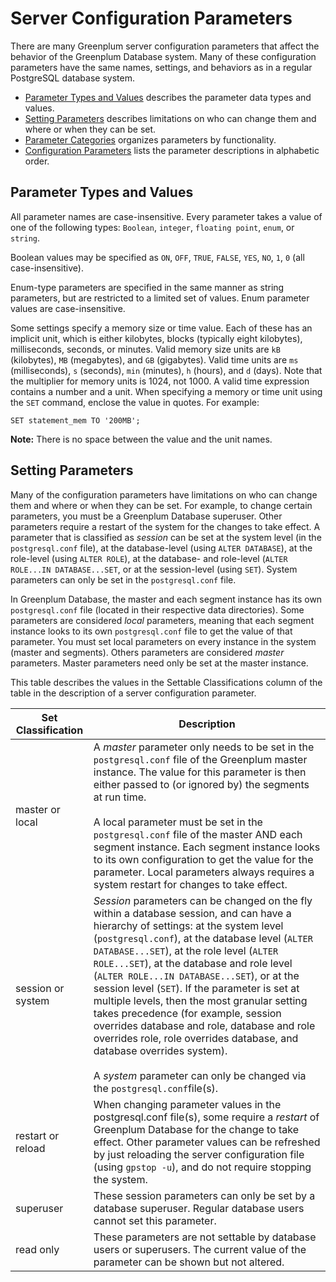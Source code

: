 # Server Configuration Parameters 

There are many Greenplum server configuration parameters that affect the behavior of the Greenplum Database system. Many of these configuration parameters have the same names, settings, and behaviors as in a regular PostgreSQL database system.

-   [Parameter Types and Values](#topic_vsn_22l_z4) describes the parameter data types and values.
-   [Setting Parameters](#topic_cyz_p2l_z4) describes limitations on who can change them and where or when they can be set.
-   [Parameter Categories](guc_category-list.html) organizes parameters by functionality.
-   [Configuration Parameters](guc-list.html) lists the parameter descriptions in alphabetic order.

## <a id="topic_vsn_22l_z4"></a>Parameter Types and Values 

All parameter names are case-insensitive. Every parameter takes a value of one of the following types: `Boolean`, `integer`, `floating point`, `enum`, or `string`.

Boolean values may be specified as `ON`, `OFF`, `TRUE`, `FALSE`, `YES`, `NO`, `1`, `0` \(all case-insensitive\).

Enum-type parameters are specified in the same manner as string parameters, but are restricted to a limited set of values. Enum parameter values are case-insensitive.

Some settings specify a memory size or time value. Each of these has an implicit unit, which is either kilobytes, blocks \(typically eight kilobytes\), milliseconds, seconds, or minutes. Valid memory size units are `kB` \(kilobytes\), `MB` \(megabytes\), and `GB` \(gigabytes\). Valid time units are `ms` \(milliseconds\), `s` \(seconds\), `min` \(minutes\), `h` \(hours\), and `d` \(days\). Note that the multiplier for memory units is 1024, not 1000. A valid time expression contains a number and a unit. When specifying a memory or time unit using the `SET` command, enclose the value in quotes. For example:

```
SET statement_mem TO '200MB';
```

**Note:** There is no space between the value and the unit names.

## <a id="topic_cyz_p2l_z4"></a>Setting Parameters 

Many of the configuration parameters have limitations on who can change them and where or when they can be set. For example, to change certain parameters, you must be a Greenplum Database superuser. Other parameters require a restart of the system for the changes to take effect. A parameter that is classified as *session* can be set at the system level \(in the `postgresql.conf` file\), at the database-level \(using `ALTER DATABASE`\), at the role-level \(using `ALTER ROLE`\), at the database- and role-level \(`ALTER ROLE...IN DATABASE...SET`, or at the session-level \(using `SET`\). System parameters can only be set in the `postgresql.conf` file.

In Greenplum Database, the master and each segment instance has its own `postgresql.conf` file \(located in their respective data directories\). Some parameters are considered *local* parameters, meaning that each segment instance looks to its own `postgresql.conf` file to get the value of that parameter. You must set local parameters on every instance in the system \(master and segments\). Others parameters are considered *master* parameters. Master parameters need only be set at the master instance.

This table describes the values in the Settable Classifications column of the table in the description of a server configuration parameter.

|Set Classification|Description|
|------------------|-----------|
|master or local|A *master* parameter only needs to be set in the `postgresql.conf` file of the Greenplum master instance. The value for this parameter is then either passed to \(or ignored by\) the segments at run time.<br/><br/>A local parameter must be set in the `postgresql.conf` file of the master AND each segment instance. Each segment instance looks to its own configuration to get the value for the parameter. Local parameters always requires a system restart for changes to take effect.|
|session or system|*Session* parameters can be changed on the fly within a database session, and can have a hierarchy of settings: at the system level \(`postgresql.conf`\), at the database level \(`ALTER DATABASE...SET`\), at the role level \(`ALTER ROLE...SET`\), at the database and role level \(`ALTER ROLE...IN DATABASE...SET`\), or at the session level \(`SET`\). If the parameter is set at multiple levels, then the most granular setting takes precedence \(for example, session overrides database and role, database and role overrides role, role overrides database, and database overrides system\).<br/><br/>A *system* parameter can only be changed via the `postgresql.conf`file\(s\).|
|restart or reload|When changing parameter values in the postgresql.conf file\(s\), some require a *restart* of Greenplum Database for the change to take effect. Other parameter values can be refreshed by just reloading the server configuration file \(using `gpstop -u`\), and do not require stopping the system.|
|superuser|These session parameters can only be set by a database superuser. Regular database users cannot set this parameter.|
|read only|These parameters are not settable by database users or superusers. The current value of the parameter can be shown but not altered.|


